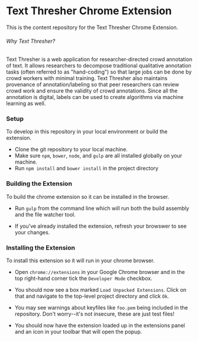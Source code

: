 # Text Thresher Chrome Extension

This is the content repository for the Text Thresher Chrome Extension.

###### Why Text Thresher?

Text Thresher is a web application for researcher-directed crowd annotation of text. It allows researchers to decompose traditional qualitative annotation tasks (often referred to as "hand-coding") so that large jobs can be done by crowd workers with minimal training. Text Thresher also maintains provenance of annotation/labeling so that peer researchers can review crowd work and ensure the validity of crowd annotations. Since all the annotation is digital, labels can be used to create algorithms via machine learning as well.

### Setup

To develop in this repository in your local environment or build the extension.

* Clone the git repository to your local machine.
* Make sure `npm`, `bower`, `node`, and `gulp` are all installed globally on your machine.
* Run `npm install` and `bower install` in the project directory

### Building the Extension

To build the chrome extension so it can be installed in the browser.

* Run `gulp` from the command line which will run both the build assembly and the file watcher tool.

* If you've already installed the extension, refresh your browswer to see your changes.

### Installing the Extension

To install this extension so it will run in your chrome browser.

* Open `chrome://extensions` in your Google Chrome browser and in the top right-hand corner tick the `Developer Mode` checkbox.

* You should now see a box marked `Load Unpacked Extensions`. Click on that and navigate to the top-level project directory and click `Ok`.

* You may see warnings about keyfiles like `foo.pem` being included in the repository. Don't worry--it's not insecure, these are just test files!

* You should now have the extension loaded up in the extensions panel and an icon in your toolbar that will open the popup.

